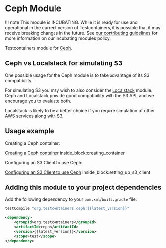 # Ceph Module

!!! note
    This module is INCUBATING. While it is ready for use and operational in the current version of Testcontainers, it is possible that it may receive breaking changes in the future. See [our contributing guidelines](/contributing/#incubating-modules) for more information on our incubating modules policy.

Testcontainers module for [Ceph](https://ceph.io/).

## Ceph vs Localstack for simulating S3

One possible usage for the Ceph module is to take advantage of its S3 compatibility.

For simulating S3 you may wish to also consider the [Localstack](./localstack.md) module. 
Ceph and Localstack provide good compatibility with the S3 API, and we encourage you to evaluate both.

Localstack is likely to be a better choice if you require simulation of other AWS services along with S3. 

## Usage example

Creating a Ceph container:

<!--codeinclude-->
[Creating a Ceph container](../../modules/ceph/src/test/java/org/testcontainers/containers/CephContainerTest.java) inside_block:creating_container
<!--/codeinclude-->

Configuring an S3 Client to use Ceph:

<!--codeinclude-->
[Configuring an S3 Client to use Ceph](../../modules/ceph/src/test/java/org/testcontainers/containers/CephContainerTest.java) inside_block:setting_up_s3_client
<!--/codeinclude-->

## Adding this module to your project dependencies

Add the following dependency to your `pom.xml`/`build.gradle` file:

```groovy tab='Gradle'
testCompile "org.testcontainers:ceph:{{latest_version}}"
```

```xml tab='Maven'
<dependency>
    <groupId>org.testcontainers</groupId>
    <artifactId>ceph</artifactId>
    <version>{{latest_version}}</version>
    <scope>test</scope>
</dependency>
```
